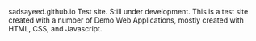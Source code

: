 sadsayeed.github.io
Test site. Still under development. 
This is a test site created with a number of Demo Web Applications, mostly created with HTML, CSS, and Javascript.
